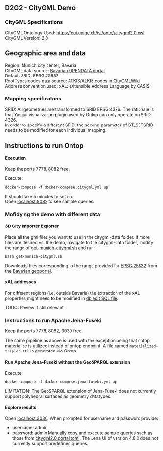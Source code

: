 ## D2G2 - CityGML Demo
### CityGML Specifications
CityGML Ontology Used: https://cui.unige.ch/isi/onto//citygml2.0.owl  
CityGML Version: 2.0  


## Geographic area and data
Region: Munich city center, Bavaria  
CityGML data source: [Bavarian OPENDATA portal](https://geodaten.bayern.de/opengeodata/)  
Default SRID: EPSG:25832  
RoofTypes codes data source: ATKIS/ALKIS codes in [CityGMLWiki](EPSG:25832)  
Address convention used: xAL: eXtensible Address Language by OASIS

### Mapping specificatons
SRID: All geometries are transformed to SRID EPSG:4326.
The rationale is that Yasgui visualization plugin used by Ontop can only operate on SRID 4326.  
In order to specify a different SRID, the second parameter of ST_SETSRID needs to be modified for each individual mapping.

## Instructions to run Ontop
#### Execution
Keep the ports 7778, 8082 free.

Execute:
```
docker-compose -f docker-compose.citygml.yml up
```
It should take 5 minutes to set up.  
Open [localhost:8082](http://localhost:8082/) to see sample queries.

### Mofidying the demo with different data
#### 3D City Importer Exporter
Place all the gml files you want to use in the citygml-data folder. If more files are desired vs. the demo, navigate to the citygml-data folder, modify the range of [get-munich-citygml.sh](citygml-data/get-munich-citygml.sh) and run:
```
bash get-munich-citygml.sh
```
Downloads files corresponding to the range provided for [EPSG:25832](https://epsg.io/25832) from the [Bavarian geoportal](https://geoportal.bayern.de/bayernatlas/?lang=de&topic=ba&bgLayer=atkis&catalogNodes=11&layers=WMS%7C%7COpendata_Auswahl_LoD2%7C%7Chttps:%2F%2Fgeoservices.bayern.de%2Fwms%2Fv1%2Fopendatagrid%7C%7Clod2%7C%7C1.1.1).

#### xAL addresses
For different regions (i.e. outside Bavaria) the extraction of the xAL properties might need to be modified in [db edit SQL file](db-edit/edit-citydb-bavaria.sql).

TODO: Review if still relevant
### Instructions to run Apache Jena-Fuseki
Keep the ports 7778, 8082, 3030 free.

The same pipeline as above is used with the exception being that
 ontop materialize is utilized instead of ontop endpoint. A file named 
```materialized-triples.ttl``` is generated via Ontop.

#### Run Apache Jena-Fuseki without the GeoSPARQL extension

Execute:
```
docker-compose -f docker-compose.jena-fuseki.yml up
```

LIMITATION: The GeoSPARQL extension of Jena-Fuseki does not currently support
polyhedral surfaces as geometry datatypes.

#### Explore results
Open [localhost:3030](http://localhost:3030/). When prompted for username and password
provide:
- username: admin
- password: admin
Manually copy and execute sample queries such as those 
from [citygml2.0.portal.toml](vkg/citygml2.0.portal.toml). The Jena UI of version 4.8.0 does not currently
support predefined queries.
